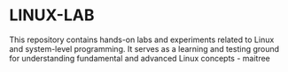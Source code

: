 # LINUX-LAB
This repository contains hands-on labs and experiments related to Linux and system-level programming. It serves as a learning and testing ground for understanding fundamental and advanced Linux concepts - maitree
